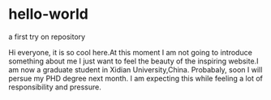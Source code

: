 # hello-world
a first try on repository

Hi everyone, it is so cool here.At this moment I am not going to introduce something about me
I just want to feel the beauty of the inspiring website.I am now a graduate student in Xidian University,China.
Probabaly, soon I will persue my PHD degree next month. I am expecting this while feeling a lot of responsibility and pressure.
